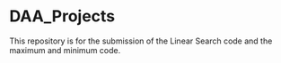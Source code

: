 # DAA_Projects
This repository is for the submission of the Linear Search code and the maximum and minimum code.

